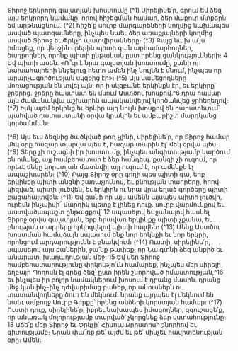 
Տիրոջ երկրորդ գալստյան խոստումը
(^1) Սիրելինե՛ր, գրում եմ ձեզ այս երկրորդ նամակը, որով հիշեցման համար, ձեր մաքուր մտքերն եմ արթնացնում.
(^2) հիշե՛ք սուրբ մարգարեների կողմից նախապես ասված պատգամները, ինչպես նաեւ ձեր առաքյալների կողմից ասված
Տիրոջ եւ Փրկչի պատվիրանները։
(^3) Բայց նախ ա՛յս իմացեք, որ վերջին օրերին պիտի գան արհամարհողներ, ծաղրողներ, որոնք պիտի ընթանան ըստ
իրենց ցանկությունների։ 4 Եվ պիտի ասեն. «Ո՞ւր է նրա գալստյան խոստումը, քանի որ նախահայրերի ննջելուց հետո
ամեն ինչ նույնն է մնում, ինչպես որ արարչագործության սկզբից էր»։
(^5) Այս կամեցողները մոռացության են տվել այն, որ ի սկզբանե երկինքն էր, եւ երկիրը՝ ջրերից. ջրերը հաստատ են
մնում Աստծու խոսքով.^6 դրա համար այն ժամանակվա աշխարհն ապականվելով կործանվեց ջրհեղեղով։
(^7) Իսկ այժմ երկինք եւ երկիր այդ նույն խոսքով են հարատեւում՝ պահված դատաստանի օրվա կրակին եւ ամբարիշտ
մարդկանց կործանման։


(^8) Այս եւս ձեզնից ծածկված թող չլինի, սիրելինե՛ր, որ Տիրոջ համար մեկ օրը հազար տարվա պես է, հազար տարին էլ՝
մեկ օրվա պես։
(^9) Տերը չի ուշացնի իր խոստումը, ինչպես անգիտությամբ կարծում են ոմանք, այլ համբերատար է ձեր հանդեպ.
քանզի չի ուզում, որ որեւէ մեկը կորստյան մատնվի, այլ ուզում է, որ ամենքն էլ ապաշխարեն։
(^10) Բայց Տիրոջ օրը գողի պես պիտի գա, երբ երկինքը պիտի անցնի շառաչյունով, եւ բնության տարրերը, հրով կիզված,
պիտի լուծվեն, եւ երկիրն ու նրա վրա եղած գործերը պիտի բացահայտվեն։
(^11) Եվ քանի որ այս ամենն այսպես պիտի լուծվի, ուրեմն ինչպիսի՜ մարդիկ պետք է լինեք դուք. սուրբ վարմունքով եւ
աստվածապաշտ ընթացքով՝ 12 սպասելով եւ ջանալով հասնել Տիրոջ օրվա գալստյան, երբ հրավառ երկինքը պիտի
չքանա, եւ բնության տարրերը հրկիզվելով պիտի հալվեն։
(^13) Մենք Աստծու խոստման համաձայն սպասում ենք նոր երկնքի եւ նոր երկրի, որոնցում արդարությունն է
բնակվում։
(^14) Ուստի, սիրելինե՛ր, սպասելով այս բաներին, ջա՛նք թափեք, որ Նա գտնի ձեզ անբիծ եւ անարատ, խաղաղության
մեջ։ 15 Եվ մեր Տիրոջ համբերատարությունը փրկությո՛ւն համարեք, ինչպես մեր սիրելի եղբայր Պողոսն էլ գրեց ձեզ՝ ըստ
իրեն շնորհված իմաստության,^16 եւ ինչպես իր բոլոր նամակներում խոսում է դրանց մասին. դրանց մեջ կան ինչ-ինչ
դժվարիմաց բաներ, որ անուսներն ու տատանվողները ծուռ են մեկնում. նրանք այդպես էլ մեկնում են նաեւ ամբողջ
Սուրբ Գիրքը՝ իրենց անձերի կորստյան համար։
(^17) Ուստի դուք, սիրելինե՛ր, իբրեւ նախապես իմացողներ, զգուշացե՛ք, որ անառակ մոլորությամբ տարված՝ չկորցնեք
ձեր վստահությունը։ 18 Աճե՛ք մեր Տիրոջ եւ Փրկչի՝ Հիսուս Քրիստոսի շնորհով եւ գիտությամբ։ Նրան փա՜ռք թե՛ այժմ եւ
թե՛ մինչեւ հավիտենության օրը։ Ամեն։


